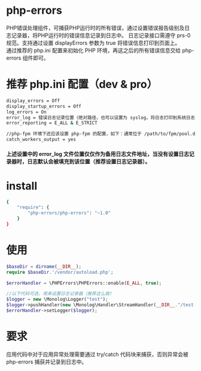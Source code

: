 # php-errors
PHP错误处理组件，可捕获PHP运行时的所有错误，通过设置错误报告级别及日志记录器，将PHP运行时的错误信息记录到日志中。
日志记录接口需遵守 prs-0 规范。支持通过设置 displayErrors 参数为 true 将错误信息打印到页面上。  
通过推荐的 php.ini 配置来初始化 PHP 环境，再这之后的所有错误信息交给 php-errors 组件即可。  

# 推荐 php.ini 配置（dev & pro）
```bash
display_errors = Off
display_startup_errors = Off
log_errors = On
error_log = 错误日志记录位置（绝对路径，也可以设置为 syslog，将日志打印到系统日志中）
error_reporting = E_ALL & E_STRICT

//php-fpm 环境下还应该设置 php-fpm 的配置，如下：通常位于 /path/to/fpm/pool.d/www.conf
catch_workers_output = yes
```
#### 上述设置中的 error_log 文件位置仅仅作为备用日志文件地址，当没有设置日志记录器时，日志默认会被填充到该位置（推荐设置日志记录器）。

# install
```bash
{
    "require": {
        "php-errors/php-errors": "~1.0"
    }
}
```

# 使用
```php
$baseDir = dirname(__DIR__);
require $baseDir.'/vendor/autoload.php';

$errorHandler = \PHPErrors\PHPErrors::enable(E_ALL, true);

//以下代码可选，用来设置日志记录器（推荐这么做）
$logger = new \Monolog\Logger("test");
$logger->pushHandler(new \Monolog\Handler\StreamHandler(__DIR__."/test.log"));
$errorHandler->setLogger($logger);
```

# 要求    
应用代码中对于应用异常处理需要通过 try/catch 代码块来捕获，否则异常会被 php-errors 捕获并记录到日志中。
